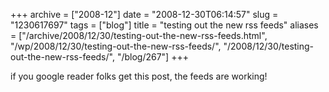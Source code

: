 +++
archive = ["2008-12"]
date = "2008-12-30T06:14:57"
slug = "1230617697"
tags = ["blog"]
title = "testing out the new rss feeds"
aliases = ["/archive/2008/12/30/testing-out-the-new-rss-feeds.html", "/wp/2008/12/30/testing-out-the-new-rss-feeds/", "/2008/12/30/testing-out-the-new-rss-feeds/", "/blog/267"]
+++

if you google reader folks get this post, the feeds are working!

